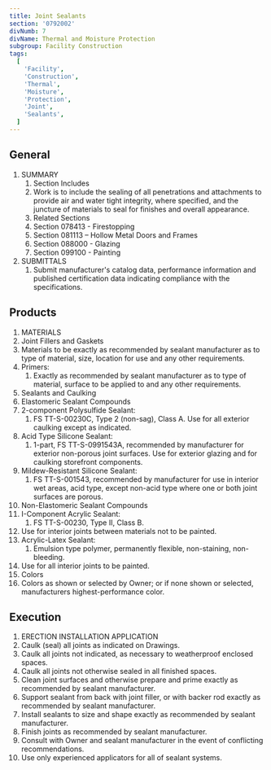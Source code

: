 ```yaml
---
title: Joint Sealants
section: '0792002'
divNumb: 7
divName: Thermal and Moisture Protection
subgroup: Facility Construction
tags:
  [
    'Facility',
    'Construction',
    'Thermal',
    'Moisture',
    'Protection',
    'Joint',
    'Sealants',
  ]
---
```


## General

1. SUMMARY
   1. Section Includes
   1. Work is to include the sealing of all penetrations and attachments to provide air and water tight integrity, where specified, and the juncture of materials to seal for finishes and overall appearance.
   1. Related Sections
   1. Section 078413 - Firestopping
   1. Section 081113 – Hollow Metal Doors and Frames
   1. Section 088000 - Glazing
   1. Section 099100 - Painting
1. SUBMITTALS
   1. Submit manufacturer's catalog data, performance information and published certification data indicating compliance with the specifications.

## Products

1.  MATERIALS
1.  Joint Fillers and Gaskets
1.  Materials to be exactly as recommended by sealant manufacturer as to type of material, size, location for use and any other requirements.
1.  Primers:
    1. Exactly as recommended by sealant manufacturer as to type of material, surface to be applied to and any other requirements.
1.  Sealants and Caulking
1.  Elastomeric Sealant Compounds
1.  2-component Polysulfide Sealant:
    1. FS TT-S-00230C, Type 2 (non-sag), Class A. Use for all exterior caulking except as indicated.
1.  Acid Type Silicone Sealant:
    1. 1-part, FS TT-S-0991543A, recommended by manufacturer for exterior non-porous joint surfaces. Use for exterior glazing and for caulking storefront components.
1.  Mildew-Resistant Silicone Sealant:
    1. FS TT-S-001543, recommended by manufacturer for use in interior wet areas, acid type, except non-acid type where one or both joint surfaces are porous.
1.  Non-Elastomeric Sealant Compounds
1.  I-Component Acrylic Sealant:
    1. FS TT-S-00230, Type II, Class B.
1.  Use for interior joints between materials not to be painted.
1.  Acrylic-Latex Sealant:
    1. Emulsion type polymer, permanently flexible, non-staining, non-bleeding.
1.  Use for all interior joints to be painted.
1.  Colors
1.  Colors as shown or selected by Owner; or if none shown or selected, manufacturers highest-performance color.

## Execution

1.  ERECTION INSTALLATION APPLICATION
1.  Caulk (seal) all joints as indicated on Drawings.
1.  Caulk all joints not indicated, as necessary to weatherproof enclosed spaces.
1.  Caulk all joints not otherwise sealed in all finished spaces.
1.  Clean joint surfaces and otherwise prepare and prime exactly as recommended by sealant manufacturer.
1.  Support sealant from back with joint filler, or with backer rod exactly as recommended by sealant manufacturer.
1.  Install sealants to size and shape exactly as recommended by sealant manufacturer.
1.  Finish joints as recommended by sealant manufacturer.
1.  Consult with Owner and sealant manufacturer in the event of conflicting recommendations.
1.  Use only experienced applicators for all of sealant systems.
